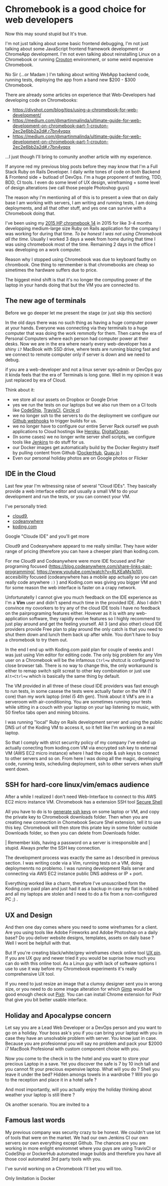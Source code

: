 # Chromebook is a good choice for web developers

Now this may sound stupid but It's true. 

I'm not just talking about some basic frontend debugging, I'm not
just talking about some JavaScript frontend framework development or
ChromeApp development. I'm not even talking about reinstalling Linux on a Chromebook or running
[Crouton](https://github.com/dnschneid/crouton) environment, or some
weird expensive Chromebook.

No Sir (...or Madam ) I'm talking about writing WebApp backend code,
running tests, deploying the app from a band new $200 - $300 Chromebook.


There are already some articles on experience that Web-Developers had
developing code on Chromebooks:

* https://divshot.com/blog/tips/using-a-chromebook-for-web-development/
* https://medium.com/@martinmalinda/ultimate-guide-for-web-development-on-chromebook-part-1-crouton-2ec2e6bb2a2d#.r7bn4vqpx
* https://medium.com/@martinmalinda/ultimate-guide-for-web-development-on-chromebook-part-1-crouton-2ec2e6bb2a2d#.r7bn4vqpx

...I just though I'll bring to comunity another article with my experience.


If anyone red my previous blog posts before they may know that I'm a Full Stack Ruby on Rails
Developer. I daily write tones of code on both Backend & Frontend side +
butload of DevOps. I'm a huge proponent of testing, TDD, BDD, CI tools.
I even do some level of UX design, wireframing + some
level of design alterations (we call those people Photoshop guys)

The reason why I'm mentioning all of this is to present a view that on
daily base I am working with servers, I am writing and running tests, I
am doing deployments, and all that other stuff, and yes one can survive
with a Chromebook doing that.

I've been using my [2015 HP chromebook 14](https://www.google.com/chrome/devices/hp-chromebook-14/)
in 2015 for like 3-4 months developping medium-large size Ruby on Rails application
for the company I was working for during that time.
*To be honest I was not using Chromebook all the time*. Usually I worked
3 days a week from home during that time I was using chromebook most of
the time. Remaining 2 days in the office I was developing on a work
computer.

Reason why I stopped using Chromebook was due
to keyboard fauthy on chrombook. One thing to remmember is that chromebooks
are cheap so simetimes the hardware suffers due to price.

The biggest mind shift is that it's no longer the computing power of the
laptop in your hands doing that but the VM you are connected to.

## The new age of terminals

Before we go deeper let me present the stage (or just skip this section)

In the old days there was no such thing as having a huge computer power
at your hands. Everyone was connecting via they terminals to a huge
computer that was doing the work remmotly for them. Then came the era of Personal
Computers where each person had computer power at their desks. Now we
are in the era where nearly every web-developer has a shiny `i7` MacBook with
SSD drive, where tests are running blazing fast and we connect to remote
computer only if server is down and we need to debug.

if you are a web-developer and not a linux server sys-admin or
DevOps guy it kinda feels that the era of Terminals is long gone. Well in my opinion
it was just replaced by era of Cloud.

Think about it:

* we store all our assets on Dropbox or Google Drive
* yes we run the tests on our laptops but we also run them
on a CI tools like [CodeShip](http://codeship.com/),
[TravisCI](https://travis-ci.com/), [Circle cI](https://circleci.com/)
* we no longer ssh to the servers to do the deployment we configure our
[Github webhooks](https://developer.github.com/webhooks/) to trigger
builds for us.
* we no longer have to configure our entire Server Rack
ourself we push applications to Cloud hostings like
[Heroku](www.heroku.com), [DigitalOcean](https://www.digitalocean.com).
* (In some cases) we no longer write server shell scripts,
we configure tools like [Jenkins](https://jenkins-ci.org/)  to do stuff
for us.
* our Docker images get automatically build by the Docker Registry
  itself by pulling content from Github ([DockerHub](https://docs.docker.com/docker-hub/builds/),
[Quay.io](https://quay.io) )
* Even our personal holiday photos are on Google photos or Flicker

## IDE in the Cloud

Last few year I'm witnessing raise of several "Cloud IDEs". They
basically provide a web interface editor and usually a small VM to do
your development and run the tests, or you can connect your VM.

I've personally tried:

* [cloud9](https://c9.io/),
* [codeanywhere](https://codeanywhere.com/)
* [koding.com](https://koding.com/)

Google "Cloude IDE" and you'll get more

Cloud9 and Codeanywhere appeard to me really simillar. They have wider
range of pricing (therefore you can have a cheeper plan) than
koding.com.

For me Cloud9 and Codeanywhere were more IDE focused and Pair programing
focused (https://blog.codeanywhere.com/share-links-pair-programming/, https://www.youtube.com/watch?v=RLKEaMs1p10),
accesibility focused (codeanywhere has a mobile app actually so you can
really code anywhere `:)` ) and Koding.com was giving you bigger VM and
for some reason the web interface is faster on a crapy network.

Unfortunatelly I cannot give you much feedback on the IDE experience as I'm a
**Vim** user and didn't spend much time in the provided IDE. Also I didn't
convince my covorkers to try any of the cloud IDE tools I have no
feedback on the pairprograming features either. Hovever as it is with
any web-application software, they rapidly evolve features so I highly
recommend to just play around and get the feeling yourself. All 3 (and
also other) cloud IDE providers provide Free plan to play around the
only catch is that you need to shut them down and lunch them back up
after while. You don't have to buy a chromebook to try them out.

In the end I end up with Koding.com paid plan for couple of weeks and I
was just using Vim editor for editing code. The only big problem for any Vim
user on a Chromebook will be the infamous `Ctrl+w` shotcut is configured
to close browser tab. There is no way to change this, the only
workaround is either to remap switch split screat to other key combination or
just use `Alt+Ctrl+w` which is basically the same thing by default.

The VM provided in all three of these cloud IDE providers was fast
enough to run tests, in some casese the tests were actually faster on
the VM (1 core) than my work laptop (intel i5 4th gen). Think about it
VM's are in a serveroom with air-conditioning. You are sometimes running
your tests while sitting in a couch with your laptop on your lap
listening to music, with 50 firefox tabs open and mining bitcoins.

I was running "local" Ruby on Rails development server and using the
public DNS url of the Koding VM to access it, so it felt like I'm
working on a real laptop.

So that I comply with strict securrity policy of my company I've ended up actually
conecting from koding.com VM via encrypted ssh key to external VM (AWS EC2 micro instance)
where I had the code & ssh keys to connect to other servers and so on.
From here I was doing all the magic, developing code, running tests,
scheduling deployment, ssh to other servers when stuff went down.

## SSH for hard-core linux/vim/emacs audience

After a while I realized I don't need Web-Interface to connect to this AWS EC2 micro instance VM.
Chromebook has a extension SSH tool [Secure Shell](https://chrome.google.com/webstore/search/ssh)

All you have to do is to [generate ssh
keys](https://help.github.com/articles/generating-ssh-keys/) on some laptop or VM,
and copy the private key to Chromebook downloads folder. Then when you are
creating new connection in Chomebook Secure Shel extension, tell it to
use this key. Chromebook will then store this priate key in some folder
outside Downloads folder, so then you can delete from Downloads folder.

| Remember kids, having a password on a server is irresponsible and
| stupid. Always prefer the SSH key connection.

The development process was exactly the same as I described in previous
section. I was writing code via a Vim, running tests on a VM, doing
deploymennts no problemo. I was running development Rails server and
connecting via AWS EC2 instance public DNS address or IP + port.

Everything worked like a charm, therefore I've unsuscribed form the
Koding.com paid plan and just had it as a backup in case my flat is
robbed and all my laptops are stolen and I need to do a fix from a
non-configured PC ;) .

## UX and Design

And then one day comes where you need to some wireframes for a client.
Are you using tools like Adobe Fireworks and Adobe Photoshop on a daily
base? Do you deliver website designs, templates, assets on daily base ?
Well I wont be helpfull with that.

But If you're creating black/white/grey wireframes check online tool [UX
pin](https://www.uxpin.com/). If you are UX guy and newer tried it you would
be suprise how much you can do with this online tool. As a Linux guy
with lack of software options I
use to use it way before my Chromebook experiments it's really
comprehensive UX tool.

If you need to just resize an image that a clumsy designer sent you in
wrong size, or you need to do some image alteration for which
[Gimp](https://www.gimp.org/) would be good enough check out [Pixlr](https://pixlr.com).
You can can install Chrome extension for Pixlr that give you bit better
usable interface.

## Holiday and Apocalypse  concern

Let say you are a Lead Web Developer or a DevOps person and you want to
go on a holiday. Your boss ask's you if you can bring your laptop with
you in case they have an unsolvable problem with server. You know just
in case. Because you are profesionnal you will say no problem and pack
your $2000 i7 MacBook Profesional with custom component choise with you.

Now you come to the check in to the hotel and you want to store your
precious Laptop in a save. Yet you discover the safe is 7 by 10 inch
tall and you cannot fit your precious expensive laptop. What will you do
? Shell you leave it under the bed? Hidden amongs towels in a wardrobe ?
Will you go to the reception and place it in a hotel safe ?

And most importantly, will you actually enjoy the holiday thinking about
weather your laptop is still there ?

Ok another scenario. You are invited to a 

## Famous last words

My previous company was security crazy to be honest. We couldn't use lot
of tools that were on the market. We had our own Jenkins CI our own
servers our own everything except Github. The chances  are you are
working in more enlight enviromnet where you guys are using TravisCI or
CodeShip or DockerHub automated image builds and therefore you have all
those cool automated 3rd party tools with you.

I've survid working on a Chromebook I'll bet you will too.






Only limitation is Docker

